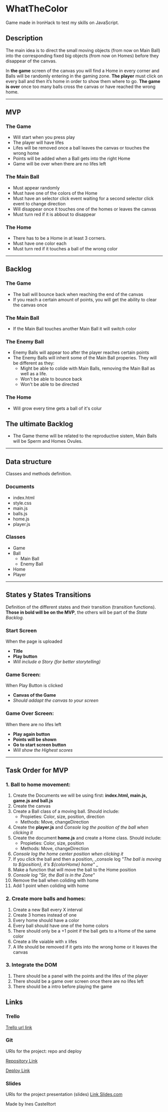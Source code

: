 # WhatTheColor
Game made in IronHack to test my skills on JavaScript.

## Description
The main idea is to direct the small moving objects (from now on Main Ball) into the corresponding fixed big objects (from now on Homes) before they disappear of the canvas. 

In __the game__ screen of the canvas you will find a Home in every corner and Balls will be randomly entering in the gaming zone. 
__The player__ must click on every ball and then it’s home in order to show them where to go. 
__The game is over__ once too many balls cross the canvas or have reached the wrong home.

* * *

## MVP

### The Game
  * Will start when you press play
  * The player will have lifes
  * Lifes will be removed once a ball leaves the canvas or touches the wrong home
  * Points will be added when a Ball gets into the right Home
  * Game will be over when there are no lifes left
  
### The Main Ball
  * Must appear randomly
  * Must have one of the colors of the Home
  * Must have an selector click event waiting for a second selector click event to change direction
  * Will disappear once it touches one of the homes or leaves the canvas
  * Must turn red if it is abbout to disappear

### The Home
  * There has to be a Home in at least 3 corners.
  * Must have one color each
  * Must turn red if it touches a ball of the wrong color


* * *

## Backlog  

### The Game
  * The ball will bounce back when reaching the end of the canvas
  * If you reach a certain amount of points, you will get the ability to clear the canvas once

### The Main Ball
  * If the Main Ball touches another Main Ball it will switch color
  
### The Enemy Ball
  * Enemy Balls will appear too after the player reaches certain points
  * The Enemy Balls will inherit some of the Main Ball properies. They will be different as they:
    * Might be able to colide with Main Balls, removing the Main Ball as well as a life.
    * Won't be able to bounce back
    * Won't be able to be directed

### The Home
  * Will grow every time gets a ball of it's colur


## The ultimate Backlog
  * The Game theme will be related to the reproductive sistem, Main Balls will be Sperm and Homes Ovules. 
  
* * *

## Data structure
Classes and methods definition.

### Documents
 * index.html
 * style.css
 * main.js
 * balls.js
 * home.js
 * player.js

### Classes 
 * Game
 * Ball
   * Main Ball
   * Enemy Ball
  * Home
  * Player

* * *


## States y States Transitions
Definition of the different states and their transition (transition functions). **Those in bold will be on the MVP**, the others will be part of the _State Backlog_.

### Start Screen
When the page is uploaded
  * **Title**
  * **Play button**
  * _Will include a Story (for better storytelling)_

### Game Screen: 
When Play Button is clicked
  * **Canvas of the Game**
  * _Should addapt the canvas to your screen_

### Game Over Screen: 
When there are no lifes left
  * **Play again button**
  * **Points will be shown**
  * **Go to start screen button**
  * _Will show the Highest scores_

* * *

## Task Order for MVP

### 1. Ball to home movement:
1. Create the Documents we will be using first: **index.html, main.js, game.js and ball.js**
2. Create the canvas
3. Create a Ball class of a moving ball. Should include:
   * Propieties: Color, size, position, direction
   * Methods: Move, changeDirection
4. Create the **player.js** and _Console log the position of the ball when clicking it_
5. Create the document **home.js** and create a Home class. Should include:
   * Propieties: Color, size, position
   * Methods: Move, changeDirection
6. _Console log the home _center_ position when clicking it_
7. If you click the ball and then a position, _console log _"The ball is moving to ${position}, it's ${colorHome} home"_ _
8. Make a function that will move the ball to the Home position
9. _Console log "Sir, the Ball is in the Zone"_
10. Remove the ball when coliding with home
11. Add 1 point when coliding with home

### 2. Create more balls and homes:
1. Create a new Ball every X interval
2. Create 3 homes instead of one
3. Every home should have a color
4. Every ball should have one of the home colors
5. There should only be a +1 point if the ball gets to a Home of the same color 
5. Create a life vaiable with x lifes
6. A life should be removed if it gets into the wrong home or it leaves the canvas

### 3. Integrate the DOM
1. There should be a panel with the points and the lifes of the player
2. There should be a game over screen once there are no lifes left
3. There should be a intro before playing the game


## Links


### Trello
[Trello url link](https://trello.com/b/PXDvTRtn/whatthecolor)


### Git
URls for the project: repo and deploy

[Repository Link](https://github.com/InesCV/WhatTheColor)

[Deploy Link](http://github.com)


### Slides
URls for the project presentation (slides)
[Link Slides.com](https://slides.com/inescv/deck)

Made by Ines Castelltort
